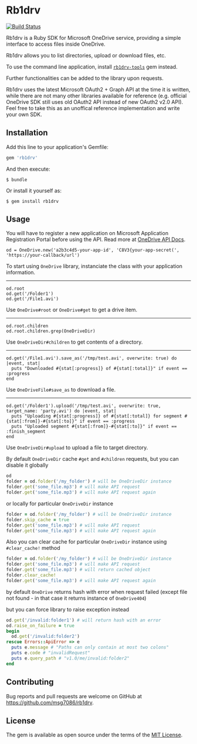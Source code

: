 # Rb1drv

[![Build Status](https://travis-ci.org/msg7086/rb1drv.svg?branch=master)](https://travis-ci.org/msg7086/rb1drv)

Rb1drv is a Ruby SDK for Microsoft OneDrive service, providing a simple interface to access files inside OneDrive.

Rb1drv allows you to list directories, upload or download files, etc.

To use the command line application, install [`rb1drv-tools`](https://github.com/msg7086/rb1drv-tools) gem instead.

Further functionalities can be added to the library upon requests.

Rb1drv uses the latest Microsoft OAuth2 + Graph API at the time it is written, while there are not many other libraries available for reference (e.g. official OneDrive SDK still uses old OAuth2 API instead of new OAuth2 v2.0 API). Feel free to take this as an unoffical reference implementation and write your own SDK.

## Installation

Add this line to your application's Gemfile:

```ruby
gem 'rb1drv'
```

And then execute:

    $ bundle

Or install it yourself as:

    $ gem install rb1drv

## Usage

You will have to register a new application on Microsoft Application Registration Portal before using the API.
Read more at [OneDrive API Docs](https://github.com/OneDrive/onedrive-api-docs/blob/live/docs/rest-api/getting-started/graph-oauth.md).

    od = OneDrive.new('a2b3c4d5-your-app-id', 'C8V3{your-app-secret(', 'https://your-callback/url')

To start using `OneDrive` library, instanciate the class with your application information.

---

    od.root
    od.get('/Folder1')
    od.get('/File1.avi')

Use `OneDrive#root` or `OneDrive#get` to get a drive item.

---

    od.root.children
    od.root.children.grep(OneDriveDir)

Use `OneDriveDir#children` to get contents of a directory.

---

    od.get('/File1.avi').save_as('/tmp/test.avi', overwrite: true) do |event, stat|
      puts "Downloaded #{stat[:progress]} of #{stat[:total]}" if event == :progress
    end

Use `OneDriveFile#save_as` to download a file.

---

    od.get('/Folder1').upload('/tmp/test.avi', overwrite: true, target_name: 'party.avi') do |event, stat|
      puts "Uploading #{stat[:progress]} of #{stat[:total]} for segment #{stat[:from]}-#{stat[:to]}" if event == :progress
      puts "Uploaded segment #{stat[:from]}-#{stat[:to]}" if event == :finish_segment
    end

Use `OneDriveDir#upload` to upload a file to target directory.

By default `OneDriveDir` cache `#get` and `#children` requests, but you can disable it globally

```ruby
od
folder = od.folder('/my_folder') # will be OneDriveDir instance
folder.get('some_file.mp3') # will make API request
folder.get('some_file.mp3') # will make API request again
```

or locally for particular `OneDriveDir` instance

```ruby
folder = od.folder('/my_folder') # will be OneDriveDir instance
folder.skip_cache = true
folder.get('some_file.mp3') # will make API request
folder.get('some_file.mp3') # will make API request again
```

Also you can clear cache for particular `OneDriveDir` instance using `#clear_cache!` method

```ruby
folder = od.folder('/my_folder') # will be OneDriveDir instance
folder.get('some_file.mp3') # will make API request
folder.get('some_file.mp3') # will return cached object
folder.clear_cache!
folder.get('some_file.mp3') # will make API request again
```

by default `OneDrive` returns hash with error when request failed 
(except file not found - in that case it returns instance of `OneDrive404`)

but you can force library to raise exception instead

```ruby
od.get('/invalid:folder1') # will return hash with an error
od.raise_on_failure = true
begin
  od.get('/invalid:folder2')
rescue Errors::ApiError => e
  puts e.message # "Paths can only contain at most two colons"
  puts e.code # "invalidRequest"
  puts e.query_path # "v1.0/me/invalid:folder2"
end
```

## Contributing

Bug reports and pull requests are welcome on GitHub at https://github.com/msg7086/rb1drv.

## License

The gem is available as open source under the terms of the [MIT License](https://opensource.org/licenses/MIT).
